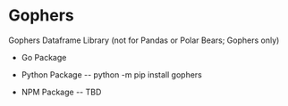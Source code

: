 # Gophers

<!-- <img src="https://github.com/SPEARTECH/Gupy/blob/main/gupy_logo.png" alt="Welcome to Gupy :)" width="50%"> -->

Gophers Dataframe Library (not for Pandas or Polar Bears; Gophers only)

- Go Package

- Python Package
-- python -m pip install gophers

- NPM Package
-- TBD